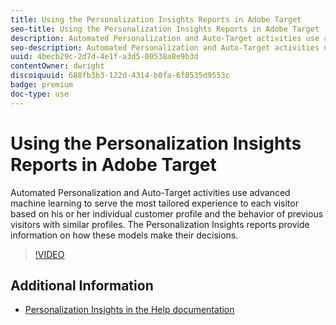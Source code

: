 ```yaml
---
title: Using the Personalization Insights Reports in Adobe Target
seo-title: Using the Personalization Insights Reports in Adobe Target
description: Automated Personalization and Auto-Target activities use advanced machine learning to serve the most tailored experience to each visitor based on his or her individual customer profile and the behavior of previous visitors with similar profiles. The Personalization Insights reports provide information on how these models make their decisions.
seo-description: Automated Personalization and Auto-Target activities use advanced machine learning to serve the most tailored experience to each visitor based on his or her individual customer profile and the behavior of previous visitors with similar profiles. The Personalization Insights reports provide information on how these models make their decisions.
uuid: 4becb29c-2d7d-4e1f-a3d5-00538a8e9b3d
contentOwner: dwright
discoiquuid: 688fb3b3-122d-4314-b0fa-6f8535d9553c
badge: premium
doc-type: use
---
```


# Using the Personalization Insights Reports in Adobe Target

Automated Personalization and Auto-Target activities use advanced machine learning to serve the most tailored experience to each visitor based on his or her individual customer profile and the behavior of previous visitors with similar profiles. The Personalization Insights reports provide information on how these models make their decisions.

>[!VIDEO](https://video.tv.adobe.com/v/25601/?quality=12)

## Additional Information

* [Personalization Insights in the Help documentation](https://docs.adobe.com/content/help/en/target/using/reports/insights/personalization-insights-reports.html)